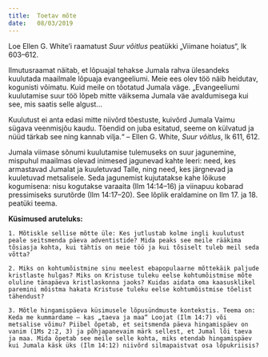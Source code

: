 ```yaml
---
title:  Toetav mõte
date:   08/03/2019
---
```


Loe Ellen G. White’i raamatust _Suur võitlus_ peatükki „Viimane hoiatus“, lk 603–612.

Ilmutusraamat näitab, et lõpuajal tehakse Jumala rahva ülesandeks kuulutada maailmale lõpuaja evangeeliumi. Meie ees olev töö näib heidutav, kogunisti võimatu. Kuid meile on tõotatud Jumala väge.
„Evan­geeliumi kuulutamise suur töö lõpeb mitte väiksema Jumala väe avaldumisega kui see, mis saatis selle algust…

Kuulutust ei anta edasi mitte niivõrd tõestuste, kuivõrd Jumala Vaimu sügava veenmisjõu kaudu. Tõendid on juba esitatud, seeme on külvatud ja nüüd tärkab see ning kannab vilja.“ – Ellen G. White, _Suur võitlus_, lk 611, 612.

Jumala viimase sõnumi kuulutamise tulemuseks on suur jagunemine, mispuhul maailmas olevad inimesed jagunevad kahte leeri: need, kes armastavad Jumalat ja kuuletuvad Talle, ning need, kes järgnevad ja kuuletuvad metsalisele. Seda jagunemist kujutatakse kahe lõikuse kogumisena: nisu kogutakse varaaita
(Ilm 14:14–16) ja viinapuu kobarad pressimiseks surutõrde (Ilm 14:17–20). See lõplik eraldamine on Ilm 17. ja 18. peatüki teema.

**Küsimused aruteluks:**

`1. Mõtiskle sellise mõtte üle: Kes jutlustab kolme ingli kuulutust peale seitsmenda päeva adventistide? Mida peaks see meile rääkima tõsiasja kohta, kui tähtis on meie töö ja kui tõsiselt tuleb meil seda võtta?`

`2. Miks on kohtumõistmine sinu meelest ebapopulaarne mõttekäik paljude kristlaste hulgas? Miks on Kristuse tuleku eelse kohtumõistmise mõte oluline tänapäeva kristlaskonna jaoks? Kuidas aidata oma kaasusklikel paremini mõistma hakata Kristuse tuleku eelse kohtumõistmise tõelist tähendust?`

`3. Mõtle hingamispäeva küsimusele lõpusündmuste kontekstis. Teema on: Keda me kummardame – kas „taeva ja maa“ Loojat (Ilm 14:7) või metsalise võimu? Piibel õpetab, et seitsmenda päeva hingamispäev on vanim (1Ms 2:2, 3) ja põhjapanevaim märk sellest, et Jumal lõi taeva ja maa. Mida õpetab see meile selle kohta, miks etendab hingamispäev kui Jumala käsk üks (Ilm 14:12) niivõrd silmapaistvat osa lõpukriisis? `
